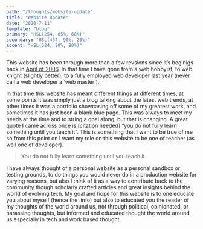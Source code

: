 ```yaml
---
path: "/thoughts/website-update"
title: "Website Update"
date: "2020-7-11"
template: "blog"
primary: "HSL(254, 65%, 68%)"
secondary: "HSL(434, 90%, 20%)"
accent: "HSL(524, 20%, 90%)"
---
```


This website has been through more than a few revsions since it’s beginigs back in [April of 2006](https://web.archive.org/web/20060402202533/http://davidholbrook.info/). In that time I have gone from a web hobbyist, to web knight (slightly better), to a fully employed web developer last year (never call a web developer a ‘web master’).

In that time this website has meant different things at different times, at some points it was simply just a blog talking about the latest web trends, at other times it was a portfolio showcasing off some of my greatest work, and sometimes it has just been a blank blue page. This was always to meet my needs at the time and to string a goal along, but that is changing. A great quote I came across once is [citation needed] “you do not fully learn something until you teach it”. This is something that I want to be true of me so from this point on I want my role on this website to be one of teacher (as well one of developer).

> You do not fully learn something until you teach it.

I have always thought of a personal website as a personal sandbox or testing grounds, to do things you would never do in a production website for varying reasons, but also I think of it as a way to contribute back to the community though scholarly crafted articles and great insights behind the world of evolving tech. My goal and hope for this website is to one educate you about myself (hence the .info) but also to educated you the reader of my thoughts of the world around us, not through political, opinionated, or harassing thoughts, but informed and educated thought the world around us especially in tech and work based thought.
